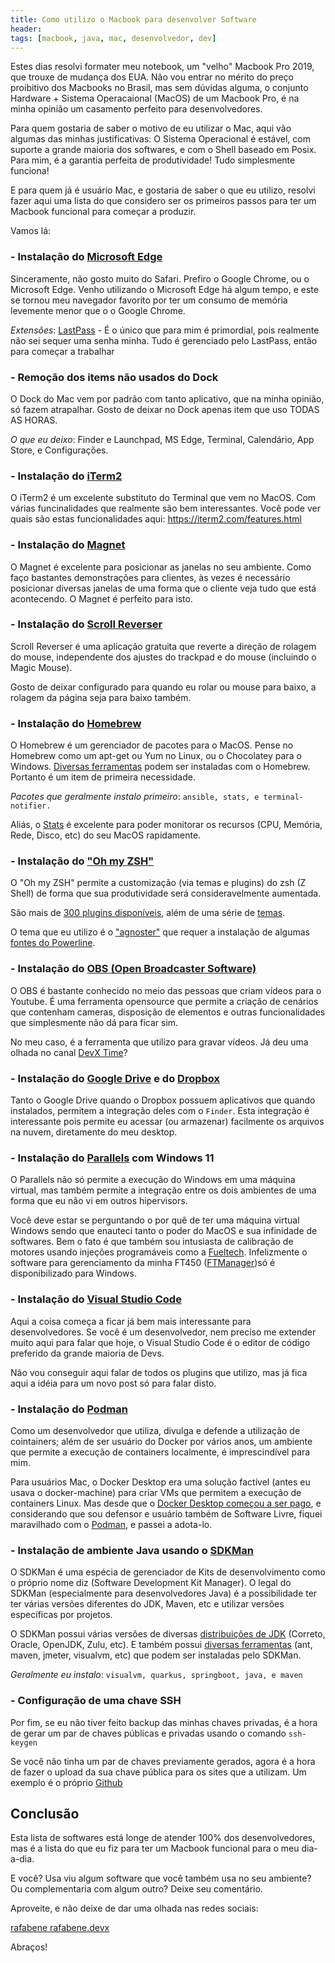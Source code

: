 ```yaml
---
title: Como utilizo o Macbook para desenvolver Software
header:
tags: [macbook, java, mac, desenvolvedor, dev]
---
```


Estes dias resolvi formater meu notebook, um "velho" Macbook Pro 2019, que trouxe de mudança dos EUA. Não vou entrar no mérito do preço proibitivo dos Macbooks no Brasil, mas sem dúvidas alguma, o conjunto Hardware + Sistema Operacaional (MacOS) de um Macbook Pro, é na minha opinião um casamento perfeito para desenvolvedores.

Para quem gostaria de saber o motivo de eu utilizar o Mac, aqui vão algumas das minhas justificativas: O Sistema Operacional é estável, com suporte a grande maioria dos softwares, e com o Shell baseado em Posix. Para mim, é a garantia perfeita de produtividade! Tudo simplesmente funciona!

E para quem já é usuário Mac, e gostaria de saber o que eu utilizo, resolvi fazer aqui uma lista do que considero ser os primeiros passos para ter um Macbook funcional para começar a produzir.

Vamos lá:

### - Instalação do [Microsoft Edge](https://www.microsoft.com/pt-br/edge)

Sinceramente, não gosto muito do Safari. Prefiro o Google Chrome, ou o Microsoft Edge. Venho utilizando o Microsoft Edge há algum tempo, e este se tornou meu navegador favorito por ter um consumo de memória levemente menor que o o Google Chrome. 

*Extensões*: [LastPass](https://lastpass.com/) - É o único que para mim é primordial, pois realmente não sei sequer uma senha minha. Tudo é gerenciado pelo LastPass, então para começar a trabalhar 

### - Remoção dos items não usados do Dock

O Dock do Mac vem por padrão com tanto aplicativo, que na minha opinião, só fazem atrapalhar. Gosto de deixar no Dock apenas item que uso TODAS AS HORAS. 

*O que eu deixo*: Finder e Launchpad, MS Edge, Terminal, Calendário, App Store, e Configurações.

### - Instalação do [iTerm2](https://iterm2.com/)

O iTerm2 é um excelente substituto do Terminal que vem no MacOS. Com várias funcinalidades que realmente são bem interessantes. Você pode ver quais são estas funcionalidades aqui: <https://iterm2.com/features.html>

### - Instalação do [Magnet](https://apps.apple.com/br/app/magnet/id441258766)

O Magnet é excelente para posicionar as janelas no seu ambiente. Como faço bastantes demonstrações para clientes, às vezes é necessário posicionar diversas janelas de uma forma que o cliente veja tudo que está acontecendo. O Magnet é perfeito para isto.

### - Instalação do [Scroll Reverser](https://pilotmoon.com/scrollreverser/)

Scroll Reverser é uma aplicação gratuita que reverte a direção de rolagem do mouse, independente dos ajustes do trackpad e do mouse (incluindo o Magic Mouse).

Gosto de deixar configurado para quando eu rolar ou mouse para baixo, a rolagem da página seja para baixo também.

### - Instalação do [Homebrew](https://brew.sh/)

O Homebrew é um gerenciador de pacotes para o MacOS. Pense no Homebrew como um apt-get ou Yum no Linux, ou o Chocolatey para o Windows. [Diversas ferramentas](https://formulae.brew.sh/formula/) podem ser instaladas com o Homebrew. Portanto é um item de primeira necessidade.

*Pacotes que geralmente instalo primeiro*: `ansible, stats, e terminal-notifier.`

Aliás, o [Stats](https://github.com/exelban/stats) é excelente para poder monitorar os recursos (CPU, Memória, Rede, Disco, etc) do seu MacOS rapidamente.

### - Instalação do ["Oh my ZSH"](https://ohmyz.sh/)

O "Oh my ZSH" permite a customização (via temas e plugins) do zsh (Z Shell) de forma que sua produtividade será consideravelmente aumentada.

São mais de [300 plugins disponíveis](https://github.com/ohmyzsh/ohmyzsh/wiki/Plugins), além de uma série de [temas](https://github.com/ohmyzsh/ohmyzsh/wiki/Themes).

O tema que eu utilizo é o ["agnoster"](https://github.com/ohmyzsh/ohmyzsh/wiki/Themes#agnoster) que requer a instalação de algumas [fontes do Powerline](https://github.com/powerline/fonts).

### - Instalação do [OBS (Open Broadcaster Software)](https://obsproject.com/pt-br)

O OBS é bastante conhecido no meio das pessoas que criam vídeos para o Youtube. É uma ferramenta opensource que permite a criação de cenários que contenham cameras, disposição de elementos e outras funcionalidades que simplesmente não dá para ficar sim. 

No meu caso, é a ferramenta que utilizo para gravar vídeos. Já deu uma olhada no canal [DevX Time](http://youtube.com/rafabene)?

### - Instalação do [Google Drive](https://drive.google.com/) e do [Dropbox](https://www.dropbox.com/)

Tanto o Google Drive quando o Dropbox possuem aplicativos que quando instalados, permitem a integração deles com o `Finder`. Esta integração é interessante pois permite eu acessar (ou armazenar) facilmente os arquivos na nuvem, diretamente do meu desktop.


### - Instalação do [Parallels](https://www.parallels.com/br/) com Windows 11

O Parallels não só permite a execução do Windows em uma máquina virtual, mas também permite a integração entre os dois ambientes de uma forma que eu não vi em outros hipervisors.

Você deve estar se perguntando o por quê de ter uma máquina virtual Windows sendo que enauteci tanto o poder do MacOS e sua infinidade de softwares. Bem o fato é que também sou intusiasta de calibração de motores usando injeções programáveis como a [Fueltech](https://fueltech.com.br/). Infelizmente o software para gerenciamento da minha FT450 ([FTManager](https://fueltech.com.br/pages/software))só é disponibilizado para Windows.

### - Instalação do [Visual Studio Code](https://code.visualstudio.com/Download)

Aqui a coisa começa a ficar já bem mais interessante para desenvolvedores. Se você é um desenvolvedor, nem preciso me extender muito aqui para falar que hoje, o Visual Studio Code é o editor de código preferido da grande maioria de Devs.

Não vou conseguir aqui falar de todos os plugins que utilizo, mas já fica aqui a idéia para um novo post só para falar disto.

### - Instalação do [Podman](https://podman-desktop.io/)

Como um desenvolvedor que utiliza, divulga e defende a utilização de cointainers; além de ser usuário do Docker por vários anos, um ambiente que permite a execução de containers localmente, é imprescindível para mim.

Para usuários Mac, o Docker Desktop era uma solução factível (antes eu usava o docker-machine) para criar VMs que permitem a execução de containers Linux. Mas desde que o [Docker Desktop começou a ser pago](https://gago.io/blog/docker-desktop-pago/), e considerando que sou defensor e usuário também de Software Livre, fiquei maravilhado com o [Podman](https://podman.io/), e passei a adota-lo.

### - Instalação de ambiente Java usando o [SDKMan](https://sdkman.io/)

O SDKMan é uma espécia de gerenciador de Kits de desenvolvimento como o próprio nome diz (Software Development Kit Manager). O legal do SDKMan (especialmente para desenvolvedores Java) é a possibilidade ter ter várias versões diferentes do JDK, Maven, etc e utilizar versões específicas por projetos.

O SDKMan possui várias versões de diversas [distribuições de JDK](https://sdkman.io/jdks) (Correto, Oracle, OpenJDK, Zulu, etc). E também possui [diversas ferramentas](https://sdkman.io/sdks) (ant, maven, jmeter, visualvm, etc) que podem ser instaladas pelo SDKMan.

*Geralmente eu instalo*: `visualvm, quarkus, springboot, java, e maven`

### - Configuração de uma chave SSH

Por fim, se eu não tiver feito backup das minhas chaves privadas, é a hora de gerar um par de chaves públicas e privadas usando o comando `ssh-keygen`

Se você não tinha um par de chaves previamente gerados, agora é a hora de fazer o upload da sua chave pública para os sites que a utilizam. Um exemplo é o próprio [Github](https://github.com/settings/keys) 

## Conclusão

Esta lista de softwares está longe de atender 100% dos desenvolvedores, mas é a lista do que eu fiz para ter um Macbook funcional para o meu dia-a-dia.

E você? Usa viu algum software que você também usa no seu ambiente? Ou complementaria com algum outro? Deixe seu comentário.

Aproveite, e não deixe de dar uma olhada nas redes sociais: 

<a href="https://twitter.com/rafabene" itemprop="sameAs" rel="nofollow noopener noreferrer me">
    <i class="fab fa-fw fa-twitter-square" aria-hidden="true"></i><span class="label">rafabene</span>
</a>

<a href="https://instagram.com/rafabene.devx" itemprop="sameAs" rel="nofollow noopener noreferrer me">
    <i class="fab fa-fw fa-instagram" aria-hidden="true"></i><span class="label">rafabene.devx</span>
</a>

Abraços!